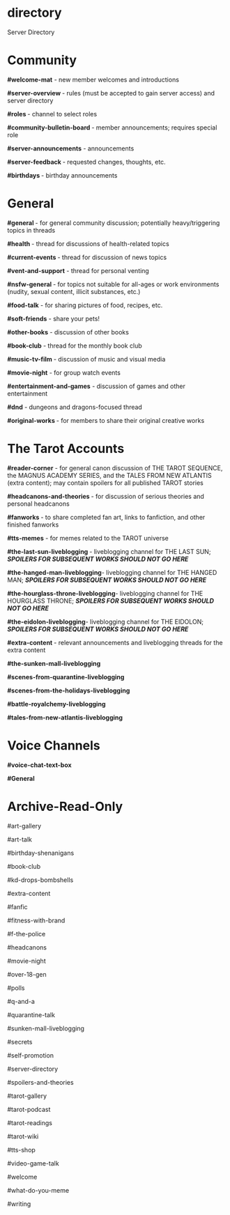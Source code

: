 # directory
Server Directory

<h1>Community</h1>
<p><strong>#welcome-mat</strong> - new member welcomes and introductions</p>
<p><strong>#server-overview </strong>- rules (must be accepted to gain server access) and server directory</p>
<p><strong>#roles </strong>- channel to select roles</p>
<p><strong>#community-bulletin-board </strong>- member announcements; requires special role</p>
<p><strong>#server-announcements</strong> - announcements</p>
<p><strong>#server-feedback </strong>- requested changes, thoughts, etc.</p>
<p><strong>#birthdays </strong>- birthday announcements</p>
<h1>General</h1>
<p><strong>#general </strong>- for general community discussion; potentially heavy/triggering topics in threads</p>
<p><strong>#health </strong>- thread for discussions of health-related topics</p>
<p><strong>#current-events </strong>- thread for discussion of news topics</p>
<p><strong>#vent-and-support</strong> - thread for personal venting</p>
<p><strong>#nsfw-general </strong>- for topics not suitable for all-ages or work environments (nudity, sexual content, illicit substances, etc.)</p>
<p><strong>#food-talk</strong> - for sharing pictures of food, recipes, etc.</p>
<p><strong>#soft-friends</strong> - share your pets!</p>
<p><strong>#other-books</strong> - discussion of other books</p>
<p><strong>#book-club</strong> - thread for the monthly book club</p>
<p><strong>#music-tv-film </strong>- discussion of music and visual media</p>
<p><strong>#movie-night</strong> - for group watch events</p>
<p><strong>#entertainment-and-games</strong> - discussion of games and other entertainment</p>
<p><strong>#dnd</strong> - dungeons and dragons-focused thread</p>
<p><strong>#original-works </strong>- for members to share their original creative works</p>
<h1>The Tarot Accounts</h1>
<p><strong>#reader-corner</strong> - for general canon discussion of THE TAROT SEQUENCE, the MAGNUS ACADEMY SERIES, and the TALES FROM NEW ATLANTIS (extra content); may contain spoilers for all published TAROT stories</p>
<p><strong>#headcanons-and-theories </strong>- for discussion of serious theories and personal headcanons</p>
<p><strong>#fanworks </strong>- to share completed fan art, links to fanfiction, and other finished fanworks</p>
<p><strong>#tts-memes</strong> - for memes related to the TAROT universe</p>
<p><strong>#the-last-sun-liveblogging </strong>- liveblogging channel for THE LAST SUN; <strong><em>SPOILERS FOR SUBSEQUENT WORKS SHOULD NOT GO HERE</em></strong></p>
<p><strong>#the-hanged-man-liveblogging</strong>- liveblogging channel for THE HANGED MAN; <strong><em>SPOILERS FOR SUBSEQUENT WORKS SHOULD NOT GO HERE</em></strong></p>
<p><strong>#the-hourglass-throne-liveblogging</strong>- liveblogging channel for THE HOURGLASS THRONE; <strong><em>SPOILERS FOR SUBSEQUENT WORKS SHOULD NOT GO HERE</em></strong></p>
<p><strong>#the-eidolon-liveblogging</strong>- liveblogging channel for THE EIDOLON; <strong><em>SPOILERS FOR SUBSEQUENT WORKS SHOULD NOT GO HERE</em></strong></p>
<p><strong>#extra-content </strong>- relevant announcements and liveblogging threads for the extra content</p>
<p><strong>#the-sunken-mall-liveblogging</strong></p>
<p><strong>#scenes-from-quarantine-liveblogging</strong></p>
<p><strong>#scenes-from-the-holidays-liveblogging</strong></p>
<p><strong>#battle-royalchemy-liveblogging</strong></p>
<p><strong>#tales-from-new-atlantis-liveblogging</strong></p>
<h1>Voice Channels</h1>
<p><strong>#voice-chat-text-box</strong></p>
<p><strong>#General</strong></p>
<h1>Archive-Read-Only</h1>
<p>#art-gallery</p>
<p>#art-talk</p>
<p>#birthday-shenanigans</p>
<p>#book-club</p>
<p>#kd-drops-bombshells</p>
<p>#extra-content</p>
<p>#fanfic</p>
<p>#fitness-with-brand</p>
<p>#f-the-police</p>
<p>#headcanons</p>
<p>#movie-night</p>
<p>#over-18-gen</p>
<p>#polls</p>
<p>#q-and-a</p>
<p>#quarantine-talk</p>
<p>#sunken-mall-liveblogging</p>
<p>#secrets</p>
<p>#self-promotion</p>
<p>#server-directory</p>
<p>#spoilers-and-theories</p>
<p>#tarot-gallery</p>
<p>#tarot-podcast</p>
<p>#tarot-readings</p>
<p>#tarot-wiki</p>
<p>#tts-shop</p>
<p>#video-game-talk</p>
<p>#welcome</p>
<p>#what-do-you-meme</p>
<p>#writing</p>
